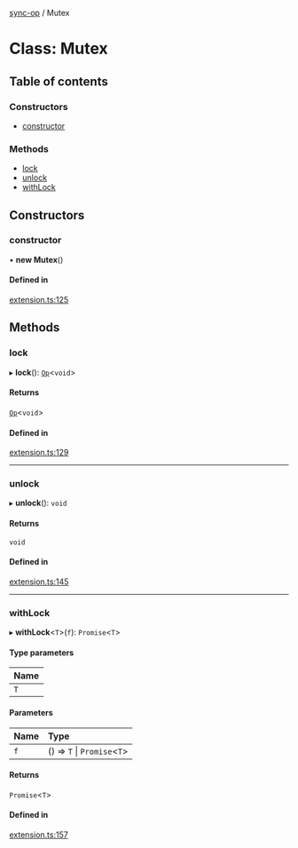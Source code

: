 [sync-op](../README.md) / Mutex

# Class: Mutex

## Table of contents

### Constructors

- [constructor](Mutex.md#constructor)

### Methods

- [lock](Mutex.md#lock)
- [unlock](Mutex.md#unlock)
- [withLock](Mutex.md#withlock)

## Constructors

### constructor

• **new Mutex**()

#### Defined in

[extension.ts:125](https://github.com/dhcmrlchtdj/sync-op/blob/76a91db/src/extension.ts#L125)

## Methods

### lock

▸ **lock**(): [`Op`](Op.md)<`void`\>

#### Returns

[`Op`](Op.md)<`void`\>

#### Defined in

[extension.ts:129](https://github.com/dhcmrlchtdj/sync-op/blob/76a91db/src/extension.ts#L129)

___

### unlock

▸ **unlock**(): `void`

#### Returns

`void`

#### Defined in

[extension.ts:145](https://github.com/dhcmrlchtdj/sync-op/blob/76a91db/src/extension.ts#L145)

___

### withLock

▸ **withLock**<`T`\>(`f`): `Promise`<`T`\>

#### Type parameters

| Name |
| :------ |
| `T` |

#### Parameters

| Name | Type |
| :------ | :------ |
| `f` | () => `T` \| `Promise`<`T`\> |

#### Returns

`Promise`<`T`\>

#### Defined in

[extension.ts:157](https://github.com/dhcmrlchtdj/sync-op/blob/76a91db/src/extension.ts#L157)
